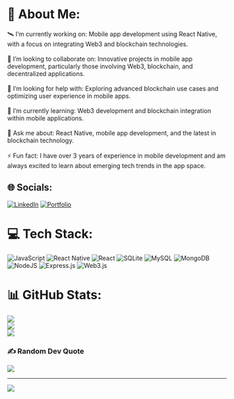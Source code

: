 # 💫 About Me:
🛰 I’m currently working on: Mobile app development using React Native, with a focus on integrating Web3 and blockchain technologies.<br><br>👯 I’m looking to collaborate on: Innovative projects in mobile app development, particularly those involving Web3, blockchain, and decentralized applications.<br><br>🤝 I’m looking for help with: Exploring advanced blockchain use cases and optimizing user experience in mobile apps.<br><br>🌱 I’m currently learning: Web3 development and blockchain integration within mobile applications.<br><br>💬 Ask me about: React Native, mobile app development, and the latest in blockchain technology.<br><br>⚡ Fun fact: I have over 3 years of experience in mobile development and am always excited to learn about emerging tech trends in the app space.


## 🌐 Socials:
[![LinkedIn](https://img.shields.io/badge/LinkedIn-%230077B5.svg?logo=linkedin&logoColor=white)](www.linkedin.com/in/farhan-razzaq-500077228) 
[![Portfolio](https://img.shields.io/badge/Portfolio-%230077B5.svg?logo=google-chrome&logoColor=white)](https://devbyfarhan.netlify.app/) 

# 💻 Tech Stack:
![JavaScript](https://img.shields.io/badge/javascript-%23323330.svg?style=for-the-badge&logo=javascript&logoColor=%23F7DF1E) ![React Native](https://img.shields.io/badge/react_native-%2320232a.svg?style=for-the-badge&logo=react&logoColor=%2361DAFB) ![React](https://img.shields.io/badge/react-%2320232a.svg?style=for-the-badge&logo=react&logoColor=%2361DAFB) ![SQLite](https://img.shields.io/badge/sqlite-%2307405e.svg?style=for-the-badge&logo=sqlite&logoColor=white) ![MySQL](https://img.shields.io/badge/mysql-4479A1.svg?style=for-the-badge&logo=mysql&logoColor=white) ![MongoDB](https://img.shields.io/badge/MongoDB-%234ea94b.svg?style=for-the-badge&logo=mongodb&logoColor=white) ![NodeJS](https://img.shields.io/badge/node.js-6DA55F?style=for-the-badge&logo=node.js&logoColor=white) ![Express.js](https://img.shields.io/badge/express.js-%23404d59.svg?style=for-the-badge&logo=express&logoColor=%2361DAFB) ![Web3.js](https://img.shields.io/badge/web3.js-F16822?style=for-the-badge&logo=web3.js&logoColor=white)
# 📊 GitHub Stats:
![](https://github-readme-stats.vercel.app/api?username=FarhanRazzaq&theme=dark&hide_border=false&include_all_commits=true&count_private=true)<br/>
![](https://github-readme-streak-stats.herokuapp.com/?user=FarhanRazzaq&theme=dark&hide_border=false)<br/>
![](https://github-readme-stats.vercel.app/api/top-langs/?username=FarhanRazzaq&theme=dark&hide_border=false&include_all_commits=true&count_private=true&layout=compact)

### ✍️ Random Dev Quote
![](https://quotes-github-readme.vercel.app/api?type=horizontal&theme=radical)

---
[![](https://visitcount.itsvg.in/api?id=FarhanRazzaq&icon=0&color=0)](https://visitcount.itsvg.in)

<!-- Proudly created with GPRM ( https://gprm.itsvg.in ) -->
